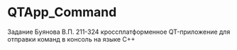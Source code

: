 # QTApp_Command
Задание Буянова В.П. 211-324
кроссплатформенное QT-приложение для отправки команд в консоль на языке С++


